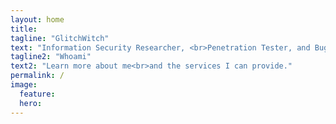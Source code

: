 ```yaml
---
layout: home
title:
tagline: "GlitchWitch"
text: "Information Security Researcher, <br>Penetration Tester, and Bug Hunter."
tagline2: "Whoami"
text2: "Learn more about me<br>and the services I can provide."
permalink: /
image:
  feature:
  hero:
---
```

